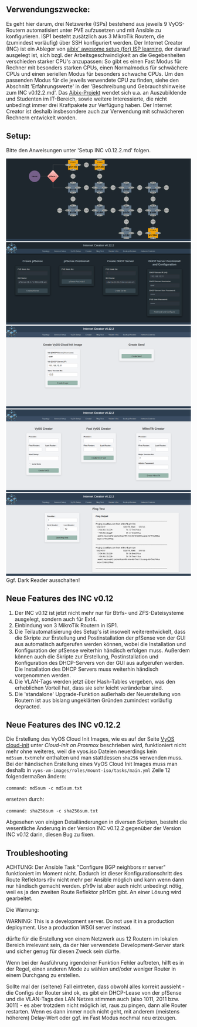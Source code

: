 ## Verwendungszwecke:

Es geht hier darum, drei Netzwerke (ISPs) bestehend aus jeweils 9 VyOS-Routern automatisiert unter PVE aufzusetzen und mit Ansible zu konfigurieren. ISP1 besteht zusätzlich aus 3 MikroTik Routern, die (zumindest vorläufig) über SSH konfiguriert werden. Der Internet Creator (INC) ist ein Ableger von [aibix' awesome setup (for) ISP learning](https://github.com/aibix0001/aasil), der darauf ausgelegt ist, sich bzgl. der Arbeitsgeschwindigkeit an die Gegebenheiten verschieden starker CPU's anzupassen: So gibt es einen Fast Modus für Rechner mit besonders starken CPUs, einen Normalmodus für schwächere CPUs und einen seriellen Modus für besonders schwache CPUs. Um den passenden Modus für die jeweils verwendete CPU zu finden, siehe den Abschnitt 'Erfahrungswerte' in der 'Beschreibung und Gebrauchshinweise zum INC v0.12.2.md'.
Das [Aibix-Projekt](https://www.twitch.tv/aibix0001) wendet sich u.a. an Auszubildende und Studenten im IT-Bereich, sowie weitere Interessierte, die nicht unbedingt immer drei Kraftpakete zur Verfügung haben. Der Internet Creator ist deshalb insbesondere auch zur Verwendung mit schwächeren Rechnern entwickelt worden.

## Setup:
Bitte den Anweisungen unter 'Setup INC v0.12.2.md' folgen.


![foto0](Bilder/00.png)
![foto1](Bilder/01.png)
![foto2](Bilder/02.png)
![foto3](Bilder/03.png)
![foto4](Bilder/04.png)
Ggf. Dark Reader ausschalten!

## Neue Features des INC v0.12

1. Der INC v0.12 ist jetzt nicht mehr nur für Btrfs- und ZFS-Dateisysteme ausgelegt, sondern auch für Ext4.
2. Einbindung von 3 MikroTik Routern in ISP1.
3. Die Teilautomatisierung des Setup's ist insoweit weiterentwickelt, dass die Skripte zur Erstellung und Postinstallation der pfSense von der GUI aus automatisch aufgerufen werden können, wobei die Installation und Konfiguration der pfSense weiterhin händisch erfolgen muss. Außerdem können auch die Skripte zur Erstellung, Postinstallation und Konfiguration des DHCP-Servers von der GUI aus aufgerufen werden. Die Installation des DHCP Servers muss weiterhin händisch vorgenommen werden.
4. Die VLAN-Tags werden jetzt über Hash-Tables vergeben, was den erheblichen Vorteil hat, dass sie sehr leicht veränderbar sind.
5. Die 'standalone' Upgrade-Funktion außerhalb der Neuerstellung von Routern ist aus bislang ungeklärten Gründen zumindest vorläufig depracted. 

## Neue Features des INC v0.12.2

Die Erstellung des VyOS Cloud Init Images, wie es auf der Seite [VyOS cloud-init](https://docs.vyos.io/en/latest/automation/cloud-init.html) unter _Cloud-init on Proxmox_ beschrieben wird, funktioniert nicht mehr ohne weiteres, weil die vyos.iso Dateien neuerdings kein ```md5sum.txt```mehr enthalten und man stattdessen ```sha256``` verwenden muss. Bei der händischen Erstellung eines VyOS Cloud Init Images muss man deshalb in ```vyos-vm-images/roles/mount-iso/tasks/main.yml``` Zeile 12 folgendermaßen ändern:

```command: md5sum -c md5sum.txt```

ersetzen durch:

```command: sha256sum -c sha256sum.txt```

Abgesehen von einigen Detailänderungen in diversen Skripten, besteht die wesentliche Änderung in der Version INC v0.12.2 gegenüber der Version INC v0.12 darin, diesen Bug zu fixen.

## Troubleshooting

ACHTUNG: Der Ansible Task "Configure BGP neighbors rr server" funktioniert im Moment nicht. Dadurch ist dieser Konfigurationschritt des Route Reflektors r9v nicht mehr per Ansible möglich und kann wenn dann nur händisch gemacht werden. p1r9v ist aber auch nicht unbedingt nötig, weil es ja den zweiten Route Reflektor p1r10m gibt. An einer Lösung wird gearbeitet.

Die Warnung: 

WARNING: This is a development server. Do not use it in a production deployment. Use a production WSGI server instead.

dürfte für die Erstellung von einem Netzwerk aus 12 Routern im lokalen Bereich irrelevant sein, da der hier verwendete Development-Server stark und sicher genug für diesen Zweck sein dürfte. 

Wenn bei der Ausführung irgendeiner Funktion Fehler auftreten, hilft es in der Regel, einen anderen Mode zu wählen und/oder weniger Router in einem Durchgang zu erstellen.

Sollte mal der (seltene) Fall eintreten, dass obwohl alles korrekt aussieht - die Configs der Router sind ok, es gibt ein DHCP-Lease von der pfSense und die VLAN-Tags des LAN Netzes stimmen auch (also 1011, 2011 bzw. 3011) - es aber trotzdem nicht möglich ist, raus zu pingen, dann alle Router restarten. Wenn es dann immer noch nicht geht, mit anderem (meistens höherem) Delay-Wert oder ggf. im Fast Modus nochmal neu erzeugen.
